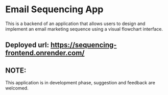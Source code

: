 # Email Sequencing App
This is a backend of an application that allows users to design and implement an email marketing sequence using a visual flowchart interface. 



## Deployed url: https://sequencing-frontend.onrender.com/


## NOTE: 
This application is in development phase, suggestion and feedback are welcomed.